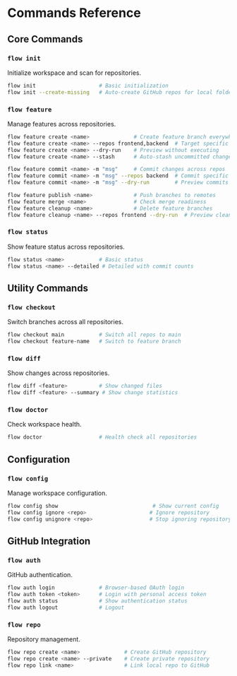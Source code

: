 # Commands Reference

## Core Commands

### `flow init`
Initialize workspace and scan for repositories.

```bash
flow init                    # Basic initialization
flow init --create-missing   # Auto-create GitHub repos for local folders
```

### `flow feature`
Manage features across repositories.

```bash
flow feature create <name>              # Create feature branch everywhere
flow feature create <name> --repos frontend,backend  # Target specific repos
flow feature create <name> --dry-run    # Preview without executing
flow feature create <name> --stash      # Auto-stash uncommitted changes

flow feature commit <name> -m "msg"     # Commit changes across repos
flow feature commit <name> -m "msg" --repos backend  # Commit specific repos
flow feature commit <name> -m "msg" --dry-run        # Preview commits

flow feature publish <name>             # Push branches to remotes
flow feature merge <name>               # Check merge readiness
flow feature cleanup <name>             # Delete feature branches
flow feature cleanup <name> --repos frontend --dry-run  # Preview cleanup
```

### `flow status`
Show feature status across repositories.

```bash
flow status <name>           # Basic status
flow status <name> --detailed # Detailed with commit counts
```

## Utility Commands

### `flow checkout`
Switch branches across all repositories.

```bash
flow checkout main           # Switch all repos to main
flow checkout feature-name   # Switch to feature branch
```

### `flow diff`
Show changes across repositories.

```bash
flow diff <feature>          # Show changed files
flow diff <feature> --summary # Show change statistics
```

### `flow doctor`
Check workspace health.

```bash
flow doctor                  # Health check all repositories
```

## Configuration

### `flow config`
Manage workspace configuration.

```bash
flow config show                              # Show current config
flow config ignore <repo>                    # Ignore repository
flow config unignore <repo>                  # Stop ignoring repository
```

## GitHub Integration

### `flow auth`
GitHub authentication.

```bash
flow auth login              # Browser-based OAuth login
flow auth token <token>      # Login with personal access token
flow auth status             # Show authentication status
flow auth logout             # Logout
```

### `flow repo`
Repository management.

```bash
flow repo create <name>              # Create GitHub repository
flow repo create <name> --private    # Create private repository
flow repo link <name>                # Link local repo to GitHub
```